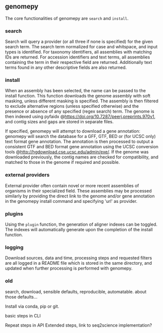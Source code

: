 ## genomepy
The core functionalities of genomepy are `search` and `install`.

### search
Search will query a provider (or all three if none is specified) for the given search term.
The search term normalized for case and whitspace, and input types is identified.
For taxonomy identifiers, all assemblies with matching IDs are returned.
For accession identifiers and text terms, all assemblies containing the term in their respective field are returned.
Additionally text terms found in any other descriptive fields are also returned.

### install
When an assembly has been selected, the name can be passed to the install function.
This function downloads the genome assembly with soft masking, unless different masking is specified.
The assembly is then filtered to exclude alternative regions (unless specified otherwise) and the presence or absence of any specified (regex search) term.
The genome is then indexed using pyfaidx @https://doi.org/10.7287/peerj.preprints.970v1, and contig sizes and gaps are stored in separate files.

If specified, genomepy will attempt to download a gene annotation:
genomepy will search the database for a GFF, GTF, BED or (for UCSC only) text format gene annotation.
The annotation is then processed to output a consistent GTF and BED format gene annotation using the UCSC conversion tools @http://hgdownload.cse.ucsc.edu/admin/exe/.
If the genome was downloaded previously, the contig names are checked for compatibility, and matched to those in the genome if required and possible.

### external providers
External provider often contain novel or more recent assemblies of organisms in their specialized field.
These assemblies may be processed similarly by providing the direct link to the genome and/or gene annotation in the genomepy install command and specifying 'url' as provider.

### plugins
Using the `plugin` function, the generation of aligner indexes can be toggled.
The indexes will automatically generate upon the completion of the install function.

### logging
Download sources, data and time, processing steps and requested filters are all logged in a README file which is stored in the same directory, and updated when further processing is performed with genomepy.



### old
search, download, sensible defaults, reproducible, automatable.
about those defaults...

Install via conda, pip or git.

basic steps in CLI

Repeat steps in API
Extended steps, link to seq2science implementation?
